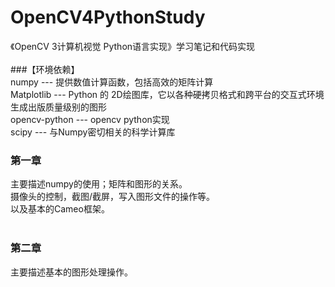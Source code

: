 # OpenCV4PythonStudy
《OpenCV 3计算机视觉 Python语言实现》学习笔记和代码实现
<br>
<br>
###【环境依赖】<br>
numpy --- 提供数值计算函数，包括高效的矩阵计算<br>
Matplotlib --- Python 的 2D绘图库，它以各种硬拷贝格式和跨平台的交互式环境生成出版质量级别的图形<br>
opencv-python --- opencv python实现<br>
scipy --- 与Numpy密切相关的科学计算库<br>

### 第一章<br>
主要描述numpy的使用；矩阵和图形的关系。<br>
摄像头的控制，截图/截屏，写入图形文件的操作等。<br>
以及基本的Cameo框架。<br>
<br>
### 第二章<br>
主要描述基本的图形处理操作。

